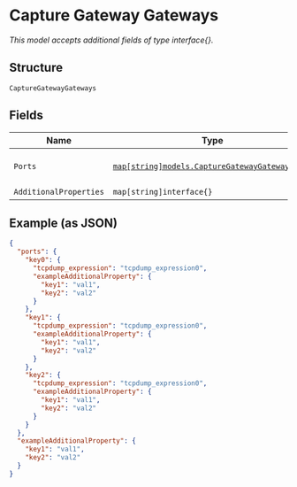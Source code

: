
# Capture Gateway Gateways

*This model accepts additional fields of type interface{}.*

## Structure

`CaptureGatewayGateways`

## Fields

| Name | Type | Tags | Description |
|  --- | --- | --- | --- |
| `Ports` | [`map[string]models.CaptureGatewayGatewaysPort`](../../doc/models/capture-gateway-gateways-port.md) | Optional | Property key is the port ID |
| `AdditionalProperties` | `map[string]interface{}` | Optional | - |

## Example (as JSON)

```json
{
  "ports": {
    "key0": {
      "tcpdump_expression": "tcpdump_expression0",
      "exampleAdditionalProperty": {
        "key1": "val1",
        "key2": "val2"
      }
    },
    "key1": {
      "tcpdump_expression": "tcpdump_expression0",
      "exampleAdditionalProperty": {
        "key1": "val1",
        "key2": "val2"
      }
    },
    "key2": {
      "tcpdump_expression": "tcpdump_expression0",
      "exampleAdditionalProperty": {
        "key1": "val1",
        "key2": "val2"
      }
    }
  },
  "exampleAdditionalProperty": {
    "key1": "val1",
    "key2": "val2"
  }
}
```

